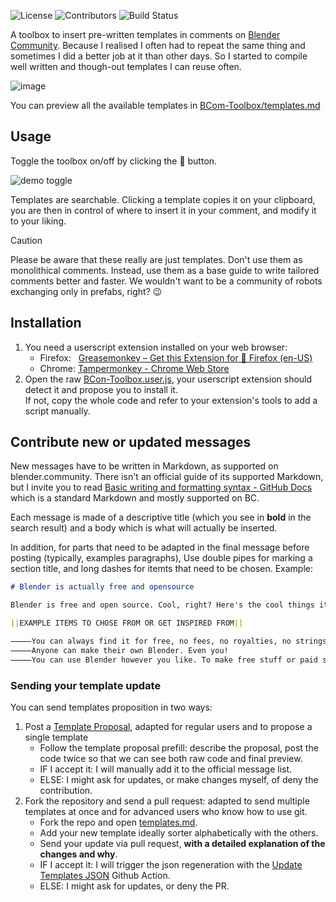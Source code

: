 ![License](https://img.shields.io/github/license/L0Lock/BCom-Toolbox?style=for-the-badge) ![Contributors](https://img.shields.io/github/contributors/L0Lock/BCom-Toolbox?style=for-the-badge) ![Build Status](https://img.shields.io/github/actions/workflow/status/L0Lock/BCom-Toolbox/.github/workflows/add_template.yml?branch=main&style=for-the-badge)


A toolbox to insert pre-written templates in comments on [Blender Community](https://blender.community/#). Because I realised I often had to repeat the same thing and sometimes I did a better job at it than other days. So I started to compile well written and though-out templates I can reuse often.

![image](https://github.com/user-attachments/assets/f5cbe8f6-e7f1-442a-b427-851b18335a77)

You can preview all the available templates in [BCom-Toolbox/templates.md](https://github.com/L0Lock/BCom-Toolbox/blob/main/templates.md)

## Usage

Toggle the toolbox on/off by clicking the 💬 button.

![demo toggle](https://github.com/user-attachments/assets/289710b2-3164-4ccc-9578-3c6ee793cf22)

Templates are searchable. Clicking a template copies it on your clipboard, you are then in control of where to insert it in your comment, and modify it to your liking.

> [!CAUTION]
> Please be aware that these really are just templates. Don't use them as monolithical comments. Instead, use them as a base guide to write tailored comments better and faster. We wouldn't want to be a community of robots exchanging only in prefabs, right? 😉

## Installation

1. You need a userscript extension installed on your web browser:
    - Firefox:   [Greasemonkey – Get this Extension for 🦊 Firefox (en-US)](https://addons.mozilla.org/en-US/firefox/addon/greasemonkey/)
    - Chrome: [Tampermonkey - Chrome Web Store](https://chromewebstore.google.com/detail/tampermonkey/dhdgffkkebhmkfjojejmpbldmpobfkfo)
2. Open the raw [BCon-Toolbox.user.js](https://github.com/L0Lock/BCom-Toolbox/raw/refs/heads/main/BCon-Toolbox.user.js), your userscript extension should detect it and propose you to install it.  
    If not, copy the whole code and refer to your extension's tools to add a script manually.
  

## Contribute new or updated messages

New messages have to be written in Markdown, as supported on blender.community. There isn't an official guide of its supported Markdown, but I invite you to read [Basic writing and formatting syntax - GitHub Docs](https://docs.github.com/en/get-started/writing-on-github/getting-started-with-writing-and-formatting-on-github/basic-writing-and-formatting-syntax) which is a standard Markdown and mostly supported on BC.

Each message is made of a descriptive title (which you see in **bold** in the search result) and a body which is what will actually be inserted.

In addition, for parts that need to be adapted in the final message before posting (typically, examples paragraphs), Use double pipes for marking a section title, and long dashes for itemts that need to be chosen. Example: 

```md
# Blender is actually free and opensource

Blender is free and open source. Cool, right? Here's the cool things it means on your daily life:

||EXAMPLE ITEMS TO CHOSE FROM OR GET INSPIRED FROM||

⸻You can always find it for free, no fees, no royalties, no strings attached
⸻Anyone can make their own Blender. Even you!
⸻You can use Blender however you like. To make free stuff or paid stuff. You can even make your own copy of Blender and sell it!
```

### Sending your template update

You can send templates proposition in two ways: 

1. Post a [Template Proposal](https://github.com/L0Lock/BCom-Toolbox/issues/new?assignees=L0Lock&labels=enhancement&projects=&template=template-proposal.md&title=%5BTemplate%5D+your+new+template), adapted for regular users and to propose a single template
    - Follow the template proposal prefill: describe the proposal, post the code twice so that we can see both raw code and final preview.
    - IF I accept it: I will manually add it to the official message list.
    - ELSE: I might ask for updates, or make changes myself, of deny the contribution.
2. Fork the repository and send a pull request: adapted to send multiple templates at once and for advanced users who know how to use git.
    - Fork the repo and open [templates.md](https://github.com/L0Lock/BCom-Toolbox/raw/refs/heads/main/templates.md).
    - Add your new template  ideally sorter alphabetically with the others.
    - Send your update via pull request, **with a detailed explanation of the changes and why**.
    - IF I accept it: I will trigger the json regeneration with the [Update Templates JSON](https://github.com/L0Lock/BCom-Toolbox/actions/workflows/add_template.yml) Github Action.
    - ELSE: I might ask for updates, or deny the PR.
